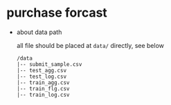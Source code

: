 # purchase forcast

- about data path

    all file should be placed at `data/` directly, see below
    ```
    /data
    |-- submit_sample.csv
    |-- test_agg.csv
    |-- test_log.csv
    |-- train_agg.csv
    |-- train_flg.csv
    |-- train_log.csv
    ```
